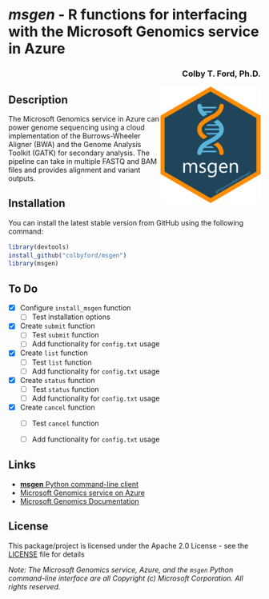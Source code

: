 
# *msgen* - R functions for interfacing with the Microsoft Genomics service in Azure
<h3 align = "right">Colby T. Ford, Ph.D.</h3>
<img align="right" src="https://raw.githubusercontent.com/colbyford/msgen/master/img/msgen_hex.png" alt="msgen icon" width="200">

## Description

The Microsoft Genomics service in Azure can power genome sequencing using a cloud implementation of the Burrows-Wheeler Aligner (BWA) and the Genome Analysis Toolkit (GATK) for secondary analysis. The pipeline can take in multiple FASTQ and BAM files and provides alignment and variant outputs.

## Installation

You can install the latest stable version from GitHub using the following command:
```r
library(devtools)
install_github("colbyford/msgen")
library(msgen)
```

## To Do

- [x] Configure `install_msgen` function
	- [ ] Test installation options
- [x] Create `submit` function
	- [ ] Test `submit` function
	- [ ] Add functionality for `config.txt` usage
- [x] Create `list` function
	- [ ] Test `list` function
	- [ ] Add functionality for `config.txt` usage
- [x] Create `status` function
	- [ ] Test `status` function
	- [ ] Add functionality for `config.txt` usage
- [x] Create `cancel` function
	- [ ] Test `cancel` function
	- [ ] Add functionality for `config.txt` usage


## Links

- [__msgen__ Python command-line client](https://github.com/MicrosoftGenomics/msgen)
- [Microsoft Genomics service on Azure](https://azure.microsoft.com/en-us/services/genomics/)
- [Microsoft Genomics Documentation](https://docs.microsoft.com/en-us/azure/genomics/)


## License

This package/project is licensed under the Apache 2.0 License - see the [LICENSE](LICENSE) file for details

*Note: The Microsoft Genomics service, Azure, and the `msgen` Python command-line interface are all Copyright (c) Microsoft Corporation. All rights reserved.*

